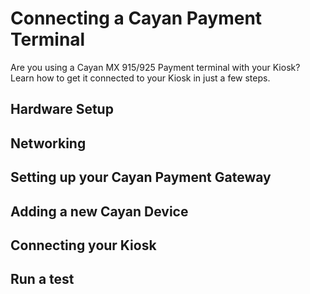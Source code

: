 [_metadata_:title]:- 'Connecting a Cayan Payment Terminal'
[_metadata_:description]:- ""
[_metadata_:author]:- ""
[_metadata_:tags]:- ""
[_metadata_:date]:- "Tue Oct 11 2022"


# Connecting a Cayan Payment Terminal
Are you using a Cayan MX 915/925 Payment terminal with your Kiosk? Learn how to get it connected to your Kiosk in just a few steps.

## Hardware Setup

## Networking

## Setting up your Cayan Payment Gateway

## Adding a new Cayan Device

## Connecting your Kiosk

## Run a test

